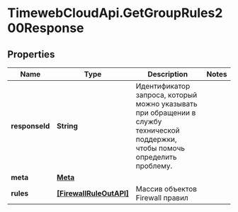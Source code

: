 # TimewebCloudApi.GetGroupRules200Response

## Properties

Name | Type | Description | Notes
------------ | ------------- | ------------- | -------------
**responseId** | **String** | Идентификатор запроса, который можно указывать при обращении в службу технической поддержки, чтобы помочь определить проблему. | 
**meta** | [**Meta**](Meta.md) |  | 
**rules** | [**[FirewallRuleOutAPI]**](FirewallRuleOutAPI.md) | Массив объектов Firewall правил | 


